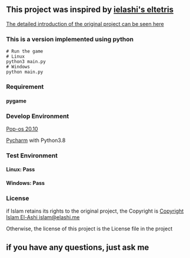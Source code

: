 ## This project was inspired by [ielashi's eltetris](https://github.com/ielashi/eltetris)

[The detailed introduction of the original project can be seen here](https://imake.ninja/el-tetris-an-improvement-on-pierre-dellacheries-algorithm/)

### This is a version implemented using python
```shell
# Run the game
# Linux
python3 main.py
# Windows
python main.py
```

### Requirement 
#### pygame

### Develop Environment
[Pop-os 20.10](https://system76.com/pop)

[Pycharm](https://www.jetbrains.com/pycharm/) with Python3.8

### Test Environment
#### Linux: Pass
#### Windows: Pass

### License
if Islam retains its rights to the original project, the Copyright is
[Copyright Islam El-Ashi <islam@elashi.me>](https://github.com/ielashi/eltetris)

Otherwise, the license of this project is the License file in the project

## if you have any questions, just ask me
